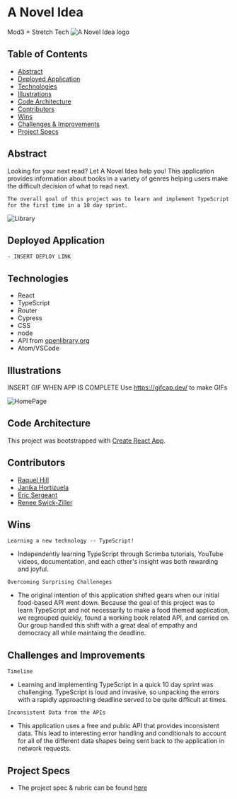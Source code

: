 # A Novel Idea
Mod3 + Stretch Tech
![A Novel Idea logo](https://user-images.githubusercontent.com/83723401/140617030-436fa2fe-b4e7-40b6-8d3d-3618b46d7d19.png)

## Table of Contents
  - [Abstract](#abstract)
  - [Deployed Application](#deployed-application)
  - [Technologies](#technologies)
  - [Illustrations](#illustrations)
  - [Code Architecture](#code-architecture)
  - [Contributors](#contributors)
  - [Wins](#wins)
  - [Challenges & Improvements](#challenges-and-improvements)
  - [Project Specs](#project-specs)

## Abstract
Looking for your next read? Let A Novel Idea help you! This application provides information about books in a variety of genres helping users make the difficult decision of what to read next.

``The overall goal of this project was to learn and implement TypeScript for the first time in a 10 day sprint.``

![Library](https://user-images.githubusercontent.com/83723401/140617276-432163f5-79c0-4c67-a4b6-59bbd1eb74dc.png)
  
## Deployed Application
	- INSERT DEPLOY LINK

## Technologies
  - React
  - TypeScript
  - Router
  - Cypress
  - CSS
  - node
  - API from [openlibrary.org](https://openlibrary.org/)
  - Atom/VSCode 

## Illustrations
INSERT GIF WHEN APP IS COMPLETE
Use https://gifcap.dev/ to make GIFs

![HomePage](https://user-images.githubusercontent.com/83723401/140617226-00a2cdea-e86b-4d79-96a2-14a721712590.png)

## Code Architecture
This project was bootstrapped with [Create React App](https://github.com/facebook/create-react-app).

## Contributors
  - [Raquel Hill](https://github.com/Raquelhill)
  - [Janika Hortizuela](https://github.com/jhortizu01)
  - [Eric Sergeant](https://github.com/EricSergeant)
  - [Renee Swick-Ziller](https://github.com/reneeswick)

## Wins
``Learning a new technology -- TypeScript!``

- Independently learning TypeScript through Scrimba tutorials, YouTube videos, documentation, and each other's insight was both rewarding and joyful. 

``Overcoming Surprising Challeneges``

- The original intention of this application shifted gears when our initial food-based API went down. Because the goal of this project was to learn TypeScript and not necessarily to make a food themed application, we regrouped quickly, found a working book related API, and carried on. Our group handled this shift with a great deal of empathy and democracy all while maintaing the deadline.

## Challenges and Improvements
``Timeline``

- Learning and implementing TypeScript in a quick 10 day sprint was challenging. TypeScript is loud and invasive, so unpacking the errors with a rapidly approaching deadline served to be quite difficult at times.

``Inconsistent Data from the APIs``

- This application uses a free and public API that provides inconsistent data. This lead to interesting error handling and conditionals to account for all of the different data shapes being sent back to the application in network requests.

## Project Specs
  - The project spec & rubric can be found [here](https://frontend.turing.edu/projects/module-3/stretch.html)
